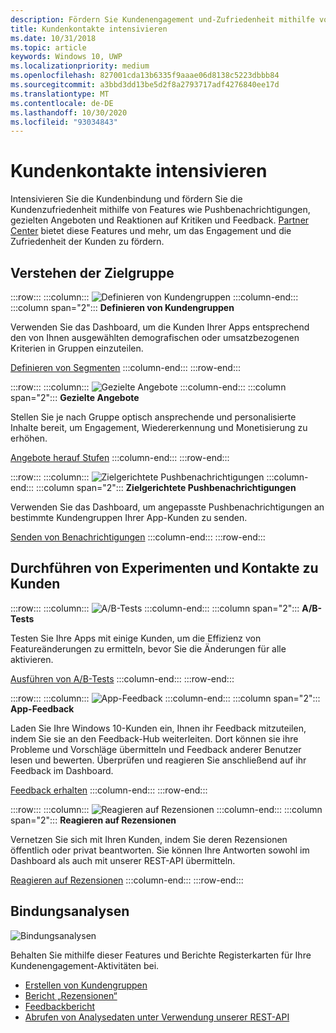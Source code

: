 ```yaml
---
description: Fördern Sie Kundenengagement und-Zufriedenheit mithilfe von Features wie Benachrichtigungen, gezielten angeboten, Antworten auf Reviews und Feedback.
title: Kundenkontakte intensivieren
ms.date: 10/31/2018
ms.topic: article
keywords: Windows 10, UWP
ms.localizationpriority: medium
ms.openlocfilehash: 827001cda13b6335f9aaae06d8138c5223dbbb84
ms.sourcegitcommit: a3bbd3dd13be5d2f8a2793717adf4276840ee17d
ms.translationtype: MT
ms.contentlocale: de-DE
ms.lasthandoff: 10/30/2020
ms.locfileid: "93034843"
---
```

# <a name="engage-with-your-customers"></a>Kundenkontakte intensivieren

Intensivieren Sie die Kundenbindung und fördern Sie die Kundenzufriedenheit mithilfe von Features wie Pushbenachrichtigungen, gezielten Angeboten und Reaktionen auf Kritiken und Feedback. [Partner Center](https://partner.microsoft.com/dashboard) bietet diese Features und mehr, um das Engagement und die Zufriedenheit der Kunden zu fördern.

## <a name="understand-your-audience"></a>Verstehen der Zielgruppe

:::row:::
    :::column:::
        ![Definieren von Kundengruppen](images/engage-pie-chart.png)
    :::column-end:::
    :::column span="2":::
**Definieren von Kundengruppen**

Verwenden Sie das Dashboard, um die Kunden Ihrer Apps entsprechend den von Ihnen ausgewählten demografischen oder umsatzbezogenen Kriterien in Gruppen einzuteilen. 

[Definieren von Segmenten](create-customer-segments.md)
    :::column-end:::
:::row-end:::

:::row:::
    :::column:::
        ![Gezielte Angebote](images/engage-phone-truck.png)
    :::column-end:::
    :::column span="2":::
**Gezielte Angebote**

Stellen Sie je nach Gruppe optisch ansprechende und personalisierte Inhalte bereit, um Engagement, Wiedererkennung und Monetisierung zu erhöhen.

[Angebote herauf Stufen](use-targeted-offers-to-maximize-engagement-and-conversions.md)
    :::column-end:::
:::row-end:::

:::row:::
    :::column:::
        ![Zielgerichtete Pushbenachrichtigungen](images/engage-push-notifications.png)
    :::column-end:::
    :::column span="2":::
**Zielgerichtete Pushbenachrichtigungen**

Verwenden Sie das Dashboard, um angepasste Pushbenachrichtigungen an bestimmte Kundengruppen Ihrer App-Kunden zu senden.

[Senden von Benachrichtigungen](send-push-notifications-to-your-apps-customers.md)
    :::column-end:::
:::row-end:::

## <a name="run-experiments-and-connect-with-customers"></a>Durchführen von Experimenten und Kontakte zu Kunden

:::row:::
    :::column:::
        ![A/B-Tests](images/engage-start-menu.png)
    :::column-end:::
    :::column span="2":::
**A/B-Tests**

Testen Sie Ihre Apps mit einige Kunden, um die Effizienz von Featureänderungen zu ermitteln, bevor Sie die Änderungen für alle aktivieren.

[Ausführen von A/B-Tests](../monetize/run-app-experiments-with-a-b-testing.md)
    :::column-end:::
:::row-end:::

:::row:::
    :::column:::
        ![App-Feedback](images/engage-feedback.png)
    :::column-end:::
    :::column span="2":::
**App-Feedback**

Laden Sie Ihre Windows 10-Kunden ein, Ihnen ihr Feedback mitzuteilen, indem Sie sie an den Feedback-Hub weiterleiten. Dort können sie ihre Probleme und Vorschläge übermitteln und Feedback anderer Benutzer lesen und bewerten. Überprüfen und reagieren Sie anschließend auf ihr Feedback im Dashboard.

[Feedback erhalten](respond-to-customer-feedback.md)
    :::column-end:::
:::row-end:::

:::row:::
    :::column:::
        ![Reagieren auf Rezensionen](images/ads-community-campaign.png)
    :::column-end:::
    :::column span="2":::
**Reagieren auf Rezensionen**

Vernetzen Sie sich mit Ihren Kunden, indem Sie deren Rezensionen öffentlich oder privat beantworten. Sie können Ihre Antworten sowohl im Dashboard als auch mit unserer REST-API übermitteln.

[Reagieren auf Rezensionen](respond-to-customer-reviews.md)
    :::column-end:::
:::row-end:::

## <a name="engagement-analytics"></a>Bindungsanalysen

![Bindungsanalysen](images/engage-analytics.png)

Behalten Sie mithilfe dieser Features und Berichte Registerkarten für Ihre Kundenengagement-Aktivitäten bei.

- [Erstellen von Kundengruppen](create-customer-groups.md)
- [Bericht „Rezensionen“](reviews-report.md)
- [Feedbackbericht](feedback-report.md)
- [Abrufen von Analysedaten unter Verwendung unserer REST-API](../monetize/access-analytics-data-using-windows-store-services.md)
